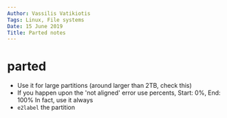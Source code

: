 ```yaml
---
Author: Vassilis Vatikiotis
Tags: Linux, File systems
Date: 15 June 2019
Title: Parted notes
---
```


# parted

- Use it for large partitions (around larger than 2TB, check this)
- If you happen upon the 'not aligned' error use percents, Start: 0%, End: 100%
  In fact, use it always
- `e2label` the partition
